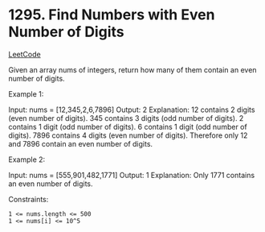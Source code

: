 # 1295. Find Numbers with Even Number of Digits

[LeetCode](https://leetcode.com/problems/find-numbers-with-even-number-of-digits/)

Given an array nums of integers, return how many of them contain an even number of digits.



Example 1:

Input: nums = [12,345,2,6,7896]
Output: 2
Explanation:
12 contains 2 digits (even number of digits).
345 contains 3 digits (odd number of digits).
2 contains 1 digit (odd number of digits).
6 contains 1 digit (odd number of digits).
7896 contains 4 digits (even number of digits).
Therefore only 12 and 7896 contain an even number of digits.

Example 2:

Input: nums = [555,901,482,1771]
Output: 1
Explanation:
Only 1771 contains an even number of digits.



Constraints:

    1 <= nums.length <= 500
    1 <= nums[i] <= 10^5
